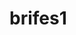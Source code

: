 # brifes1
<a href="https://www.figma.com/file/yYU4puBBXbO6WMI5bjrPjv/mockup?type=design&node-id=0-1&mode=design&t=u7ZBXtxtNHuDEpCq-0">

<a href="https://www.figma.com/file/Ea32dkhiViTruJ7QR1rbUK/wireframe?type=design&node-id=0-1&mode=design&t=82QsaHiWYUgIq8Hc-0">
